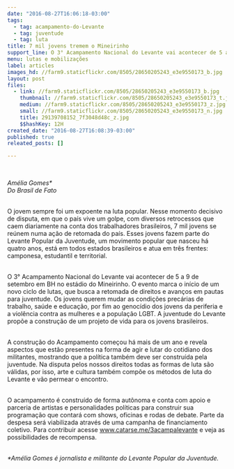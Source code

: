 ```yaml
---
date: "2016-08-27T16:06:18-03:00"
tags:
  - tag: acampamento-do-Levante
  - tag: juventude
  - tag: luta
title: 7 mil jovens tremem o Mineirinho
support_line: O 3° Acampamento Nacional do Levante vai acontecer de 5 a 9 de setembro em BH
menu: lutas e mobilizações
label: articles
images_hd: //farm9.staticflickr.com/8505/28650205243_e3e9550173_b.jpg
layout: post
files:
  - link: //farm9.staticflickr.com/8505/28650205243_e3e9550173_b.jpg
    thumbnail: //farm9.staticflickr.com/8505/28650205243_e3e9550173_t.jpg
    medium: //farm9.staticflickr.com/8505/28650205243_e3e9550173_z.jpg
    small: //farm9.staticflickr.com/8505/28650205243_e3e9550173_n.jpg
    title: 29139708152_7f3048d48c_z.jpg
    $$hashKey: 12H
created_date: "2016-08-27T16:08:39-03:00"
published: true
releated_posts: []

---
```

<p>&nbsp;</p>

<p><em>Am&eacute;lia Gomes*<br />
Do Brasil de Fato</em></p>

<p><br />
O jovem sempre foi um expoente na luta popular. Nesse momento decisivo de disputa, em que o pa&iacute;s vive um golpe, com diversos retrocessos que caem diariamente na conta dos trabalhadores brasileiros, 7 mil jovens se re&uacute;nem numa a&ccedil;&atilde;o de retomada do pa&iacute;s. Esses jovens fazem parte do Levante Popular da Juventude, um movimento popular que nasceu h&aacute; quatro anos, est&aacute; em todos estados brasileiros e atua em tr&ecirc;s frentes: camponesa, estudantil e territorial.</p>

<p><br />
O 3&deg; Acampamento Nacional do Levante vai acontecer de 5 a 9 de setembro em BH no est&aacute;dio do Mineirinho. O evento marca o in&iacute;cio de um novo ciclo de lutas, que busca a retomada de direitos e avan&ccedil;os em pautas para juventude. Os jovens querem mudar as condi&ccedil;&otilde;es prec&aacute;rias de trabalho, sa&uacute;de e educa&ccedil;&atilde;o, por fim ao genoc&iacute;dio dos jovens da periferia e a viol&ecirc;ncia contra as mulheres e a popula&ccedil;&atilde;o LGBT. A juventude do Levante prop&otilde;e a constru&ccedil;&atilde;o de um projeto de vida para os jovens brasileiros.</p>

<p><br />
A constru&ccedil;&atilde;o do Acampamento come&ccedil;ou h&aacute; mais de um ano e revela aspectos que est&atilde;o presentes na forma de agir e lutar do cotidiano dos militantes, mostrando que a pol&iacute;tica tamb&eacute;m deve ser constru&iacute;da pela juventude. Na disputa pelos nossos direitos todas as formas de luta s&atilde;o v&aacute;lidas, por isso, arte e cultura tamb&eacute;m comp&otilde;e os m&eacute;todos de luta do Levante e v&atilde;o permear o encontro.</p>

<p><br />
O acampamento &eacute; constru&iacute;do de forma aut&ocirc;noma e conta com apoio e parceria de artistas e personalidades pol&iacute;ticas para construir sua programa&ccedil;&atilde;o que contar&aacute; com shows, oficinas e rodas de debate. Parte da despesa ser&aacute; viabilizada atrav&eacute;s de uma campanha de financiamento coletivo. Para contribuir acesse <a href="http://www.catarse.me/3acampalevante">www.catarse.me/3acampalevante</a> e veja as possibilidades de recompensa.</p>

<p><br />
<em>*Am&eacute;lia Gomes &eacute; jornalista e militante do Levante Popular da Juventude.</em></p>
